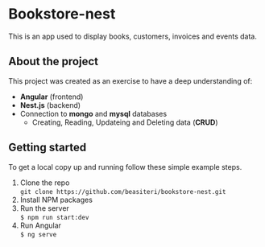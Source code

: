 # Bookstore-nest 
This is an app used to display books, customers, invoices and events data.

## About the project
This project was created as an exercise to have a deep understanding of:
- <b>Angular</b> (frontend)
- <b>Nest.js</b> (backend)
- Connection to <b>mongo</b> and <b>mysql</b> databases
   - Creating, Reading, Updateing and Deleting data (<b>CRUD</b>)

## Getting started
To get a local copy up and running follow these simple example steps.

1. Clone the repo<br >
   ```git clone https://github.com/beasiteri/bookstore-nest.git```
3. Install NPM packages
4. Run the server<br />
   ```$ npm run start:dev```
5. Run Angular<br />
   ```$ ng serve```

